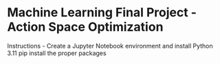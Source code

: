 # Machine Learning Final Project - Action Space Optimization
Instructions - Create a Jupyter Notebook environment and install Python 3.11
pip install the proper packages
